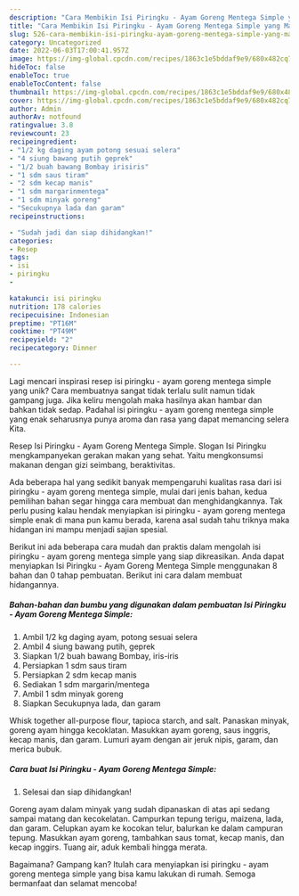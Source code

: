 ```yaml
---
description: "Cara Membikin Isi Piringku - Ayam Goreng Mentega Simple yang Mantap"
title: "Cara Membikin Isi Piringku - Ayam Goreng Mentega Simple yang Mantap"
slug: 526-cara-membikin-isi-piringku-ayam-goreng-mentega-simple-yang-mantap
category: Uncategorized
date: 2022-06-03T17:00:41.957Z
image: https://img-global.cpcdn.com/recipes/1863c1e5bddaf9e9/680x482cq70/isi-piringku-ayam-goreng-mentega-simple-foto-resep-utama.jpg
hideToc: false
enableToc: true
enableTocContent: false
thumbnail: https://img-global.cpcdn.com/recipes/1863c1e5bddaf9e9/680x482cq70/isi-piringku-ayam-goreng-mentega-simple-foto-resep-utama.jpg
cover: https://img-global.cpcdn.com/recipes/1863c1e5bddaf9e9/680x482cq70/isi-piringku-ayam-goreng-mentega-simple-foto-resep-utama.jpg
author: Admin
authorAv: notfound
ratingvalue: 3.8
reviewcount: 23
recipeingredient:
- "1/2 kg daging ayam potong sesuai selera"
- "4 siung bawang putih geprek"
- "1/2 buah bawang Bombay irisiris"
- "1 sdm saus tiram"
- "2 sdm kecap manis"
- "1 sdm margarinmentega"
- "1 sdm minyak goreng"
- "Secukupnya lada dan garam"
recipeinstructions:

- "Sudah jadi dan siap dihidangkan!"
categories:
- Resep
tags:
- isi
- piringku
- 

katakunci: isi piringku  
nutrition: 178 calories
recipecuisine: Indonesian
preptime: "PT16M"
cooktime: "PT49M"
recipeyield: "2"
recipecategory: Dinner

---
```





Lagi mencari inspirasi resep isi piringku - ayam goreng mentega simple yang unik? Cara membuatnya sangat tidak terlalu sulit namun tidak gampang juga. Jika keliru mengolah maka hasilnya akan hambar dan bahkan tidak sedap. Padahal isi piringku - ayam goreng mentega simple yang enak seharusnya punya aroma dan rasa yang dapat memancing selera Kita.





Resep Isi Piringku - Ayam Goreng Mentega Simple. Slogan Isi Piringku mengkampanyekan gerakan makan yang sehat. Yaitu mengkonsumsi makanan dengan gizi seimbang, beraktivitas.

Ada beberapa hal yang sedikit banyak mempengaruhi kualitas rasa dari isi piringku - ayam goreng mentega simple, mulai dari jenis bahan, kedua pemilihan bahan segar hingga cara membuat dan menghidangkannya. Tak perlu pusing kalau hendak menyiapkan isi piringku - ayam goreng mentega simple enak di mana pun kamu berada, karena asal sudah tahu triknya maka hidangan ini mampu menjadi sajian spesial.






Berikut ini ada beberapa cara mudah dan praktis dalam mengolah isi piringku - ayam goreng mentega simple yang siap dikreasikan. Anda dapat menyiapkan Isi Piringku - Ayam Goreng Mentega Simple menggunakan 8 bahan dan 0 tahap pembuatan. Berikut ini cara dalam membuat hidangannya.

<!--inarticleads1-->

##### Bahan-bahan dan bumbu yang digunakan dalam pembuatan Isi Piringku - Ayam Goreng Mentega Simple:

1. Ambil 1/2 kg daging ayam, potong sesuai selera
1. Ambil 4 siung bawang putih, geprek
1. Siapkan 1/2 buah bawang Bombay, iris-iris
1. Persiapkan 1 sdm saus tiram
1. Persiapkan 2 sdm kecap manis
1. Sediakan 1 sdm margarin/mentega
1. Ambil 1 sdm minyak goreng
1. Siapkan Secukupnya lada, dan garam


Whisk together all-purpose flour, tapioca starch, and salt. Panaskan minyak, goreng ayam hingga kecoklatan. Masukkan ayam goreng, saus inggris, kecap manis, dan garam. Lumuri ayam dengan air jeruk nipis, garam, dan merica bubuk. 

<!--inarticleads2-->

##### Cara buat Isi Piringku - Ayam Goreng Mentega Simple:


1. Selesai dan siap dihidangkan!

Goreng ayam dalam minyak yang sudah dipanaskan di atas api sedang sampai matang dan kecokelatan. Campurkan tepung terigu, maizena, lada, dan garam. Celupkan ayam ke kocokan telur, balurkan ke dalam campuran tepung. Masukkan ayam goreng, tambahkan saus tomat, kecap manis, dan kecap inggirs. Tuang air, aduk kembali hingga merata. 

Bagaimana? Gampang kan? Itulah cara menyiapkan isi piringku - ayam goreng mentega simple yang bisa kamu lakukan di rumah. Semoga bermanfaat dan selamat mencoba!
